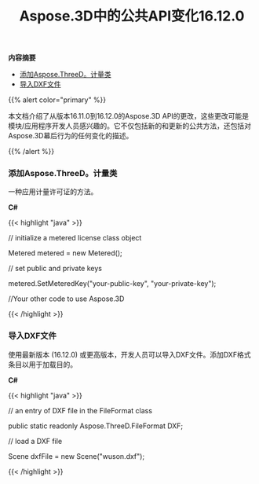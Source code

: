 ﻿---
title: Aspose.3D中的公共API变化16.12.0
type: docs
weight: 10
url: /zh/net/public-api-changes-in-aspose-3d-16-12-0/
---
**内容摘要**

- [添加Aspose.ThreeD。计量类](#PublicAPIChangesinAspose.3D16.12.0-AddsAspose.ThreeD.MeteredClass)
- [导入DXF文件](#PublicAPIChangesinAspose.3D16.12.0-ImportingDXFFiles)

{{% alert color="primary" %}} 

本文档介绍了从版本16.11.0到16.12.0的Aspose.3D API的更改，这些更改可能是模块/应用程序开发人员感兴趣的。它不仅包括新的和更新的公共方法，还包括对Aspose.3D幕后行为的任何变化的描述。

{{% /alert %}} 
### **添加Aspose.ThreeD。计量类**
一种应用计量许可证的方法。

**C#**

{{< highlight "java" >}}

 // initialize a metered license class object

Metered metered = new Metered();

// set public and private keys

metered.SetMeteredKey("your-public-key", "your-private-key");

//Your other code to use Aspose.3D

{{< /highlight >}}
### **导入DXF文件**
使用最新版本 (16.12.0) 或更高版本，开发人员可以导入DXF文件。添加DXF格式条目以用于加载目的。

**C#**

{{< highlight "java" >}}

 // an entry of DXF file in the FileFormat class

public static readonly Aspose.ThreeD.FileFormat DXF;

// load a DXF file

Scene dxfFile = new Scene("wuson.dxf");

{{< /highlight >}}
